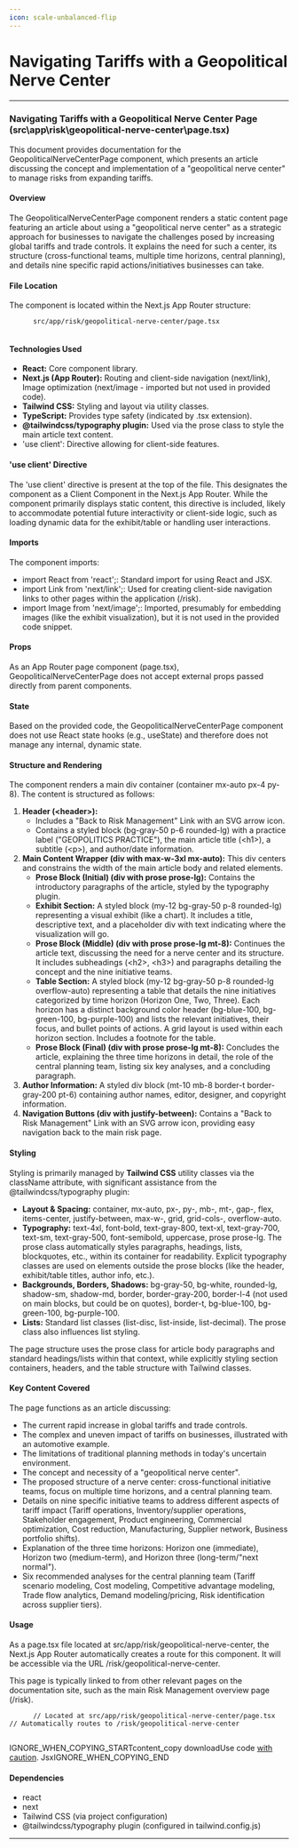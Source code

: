 ```yaml
---
icon: scale-unbalanced-flip
---
```


# Navigating Tariffs with a Geopolitical Nerve Center

***

### Navigating Tariffs with a Geopolitical Nerve Center Page (src\app\risk\geopolitical-nerve-center\page.tsx)

This document provides documentation for the GeopoliticalNerveCenterPage component, which presents an article discussing the concept and implementation of a "geopolitical nerve center" to manage risks from expanding tariffs.

#### Overview

The GeopoliticalNerveCenterPage component renders a static content page featuring an article about using a "geopolitical nerve center" as a strategic approach for businesses to navigate the challenges posed by increasing global tariffs and trade controls. It explains the need for such a center, its structure (cross-functional teams, multiple time horizons, central planning), and details nine specific rapid actions/initiatives businesses can take.

#### File Location

The component is located within the Next.js App Router structure:

```
      src/app/risk/geopolitical-nerve-center/page.tsx
    
```

#### Technologies Used

* **React:** Core component library.
* **Next.js (App Router):** Routing and client-side navigation (next/link), Image optimization (next/image - imported but not used in provided code).
* **Tailwind CSS:** Styling and layout via utility classes.
* **TypeScript:** Provides type safety (indicated by .tsx extension).
* **@tailwindcss/typography plugin:** Used via the prose class to style the main article text content.
* 'use client': Directive allowing for client-side features.

#### 'use client' Directive

The 'use client' directive is present at the top of the file. This designates the component as a Client Component in the Next.js App Router. While the component primarily displays static content, this directive is included, likely to accommodate potential future interactivity or client-side logic, such as loading dynamic data for the exhibit/table or handling user interactions.

#### Imports

The component imports:

* import React from 'react';: Standard import for using React and JSX.
* import Link from 'next/link';: Used for creating client-side navigation links to other pages within the application (/risk).
* import Image from 'next/image';: Imported, presumably for embedding images (like the exhibit visualization), but it is not used in the provided code snippet.

#### Props

As an App Router page component (page.tsx), GeopoliticalNerveCenterPage does not accept external props passed directly from parent components.

#### State

Based on the provided code, the GeopoliticalNerveCenterPage component does not use React state hooks (e.g., useState) and therefore does not manage any internal, dynamic state.

#### Structure and Rendering

The component renders a main div container (container mx-auto px-4 py-8). The content is structured as follows:

1. **Header (\<header>):**
   * Includes a "Back to Risk Management" Link with an SVG arrow icon.
   * Contains a styled block (bg-gray-50 p-6 rounded-lg) with a practice label ("GEOPOLITICS PRACTICE"), the main article title (\<h1>), a subtitle (\<p>), and author/date information.
2. **Main Content Wrapper (div with max-w-3xl mx-auto):** This div centers and constrains the width of the main article body and related elements.
   * **Prose Block (Initial) (div with prose prose-lg):** Contains the introductory paragraphs of the article, styled by the typography plugin.
   * **Exhibit Section:** A styled block (my-12 bg-gray-50 p-8 rounded-lg) representing a visual exhibit (like a chart). It includes a title, descriptive text, and a placeholder div with text indicating where the visualization will go.
   * **Prose Block (Middle) (div with prose prose-lg mt-8):** Continues the article text, discussing the need for a nerve center and its structure. It includes subheadings (\<h2>, \<h3>) and paragraphs detailing the concept and the nine initiative teams.
   * **Table Section:** A styled block (my-12 bg-gray-50 p-8 rounded-lg overflow-auto) representing a table that details the nine initiatives categorized by time horizon (Horizon One, Two, Three). Each horizon has a distinct background color header (bg-blue-100, bg-green-100, bg-purple-100) and lists the relevant initiatives, their focus, and bullet points of actions. A grid layout is used within each horizon section. Includes a footnote for the table.
   * **Prose Block (Final) (div with prose prose-lg mt-8):** Concludes the article, explaining the three time horizons in detail, the role of the central planning team, listing six key analyses, and a concluding paragraph.
3. **Author Information:** A styled div block (mt-10 mb-8 border-t border-gray-200 pt-6) containing author names, editor, designer, and copyright information.
4. **Navigation Buttons (div with justify-between):** Contains a "Back to Risk Management" Link with an SVG arrow icon, providing easy navigation back to the main risk page.

#### Styling

Styling is primarily managed by **Tailwind CSS** utility classes via the className attribute, with significant assistance from the @tailwindcss/typography plugin:

* **Layout & Spacing:** container, mx-auto, px-, py-, mb-, mt-, gap-, flex, items-center, justify-between, max-w-, grid, grid-cols-, overflow-auto.
* **Typography:** text-4xl, font-bold, text-gray-800, text-xl, text-gray-700, text-sm, text-gray-500, font-semibold, uppercase, prose prose-lg. The prose class automatically styles paragraphs, headings, lists, blockquotes, etc., within its container for readability. Explicit typography classes are used on elements outside the prose blocks (like the header, exhibit/table titles, author info, etc.).
* **Backgrounds, Borders, Shadows:** bg-gray-50, bg-white, rounded-lg, shadow-sm, shadow-md, border, border-gray-200, border-l-4 (not used on main blocks, but could be on quotes), border-t, bg-blue-100, bg-green-100, bg-purple-100.
* **Lists:** Standard list classes (list-disc, list-inside, list-decimal). The prose class also influences list styling.

The page structure uses the prose class for article body paragraphs and standard headings/lists within that context, while explicitly styling section containers, headers, and the table structure with Tailwind classes.

#### Key Content Covered

The page functions as an article discussing:

* The current rapid increase in global tariffs and trade controls.
* The complex and uneven impact of tariffs on businesses, illustrated with an automotive example.
* The limitations of traditional planning methods in today's uncertain environment.
* The concept and necessity of a "geopolitical nerve center".
* The proposed structure of a nerve center: cross-functional initiative teams, focus on multiple time horizons, and a central planning team.
* Details on nine specific initiative teams to address different aspects of tariff impact (Tariff operations, Inventory/supplier operations, Stakeholder engagement, Product engineering, Commercial optimization, Cost reduction, Manufacturing, Supplier network, Business portfolio shifts).
* Explanation of the three time horizons: Horizon one (immediate), Horizon two (medium-term), and Horizon three (long-term/"next normal").
* Six recommended analyses for the central planning team (Tariff scenario modeling, Cost modeling, Competitive advantage modeling, Trade flow analytics, Demand modeling/pricing, Risk identification across supplier tiers).

#### Usage

As a page.tsx file located at src/app/risk/geopolitical-nerve-center, the Next.js App Router automatically creates a route for this component. It will be accessible via the URL /risk/geopolitical-nerve-center.

This page is typically linked to from other relevant pages on the documentation site, such as the main Risk Management overview page (/risk).

```
      // Located at src/app/risk/geopolitical-nerve-center/page.tsx
// Automatically routes to /risk/geopolitical-nerve-center
    
```

IGNORE\_WHEN\_COPYING\_STARTcontent\_copy  downloadUse code [with caution](https://support.google.com/legal/answer/13505487). JsxIGNORE\_WHEN\_COPYING\_END

#### Dependencies

* react
* next
* Tailwind CSS (via project configuration)
* @tailwindcss/typography plugin (configured in tailwind.config.js)

***
